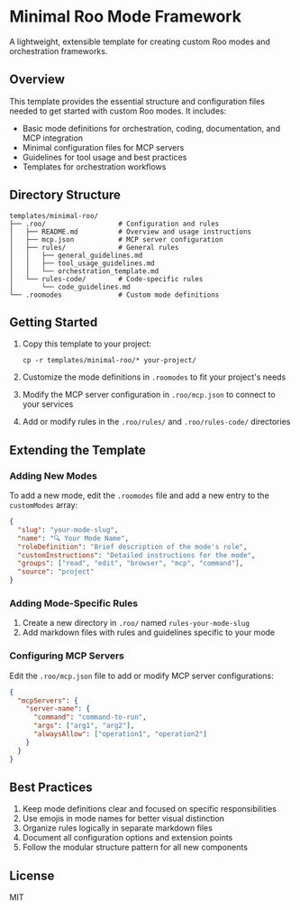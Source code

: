 # Minimal Roo Mode Framework

A lightweight, extensible template for creating custom Roo modes and orchestration frameworks.

## Overview

This template provides the essential structure and configuration files needed to get started with custom Roo modes. It includes:

- Basic mode definitions for orchestration, coding, documentation, and MCP integration
- Minimal configuration files for MCP servers
- Guidelines for tool usage and best practices
- Templates for orchestration workflows

## Directory Structure

```
templates/minimal-roo/
├── .roo/                  # Configuration and rules
│   ├── README.md          # Overview and usage instructions
│   ├── mcp.json           # MCP server configuration
│   ├── rules/             # General rules
│   │   ├── general_guidelines.md
│   │   ├── tool_usage_guidelines.md
│   │   └── orchestration_template.md
│   └── rules-code/        # Code-specific rules
│       └── code_guidelines.md
└── .roomodes              # Custom mode definitions
```

## Getting Started

1. Copy this template to your project:
   ```
   cp -r templates/minimal-roo/* your-project/
   ```

2. Customize the mode definitions in `.roomodes` to fit your project's needs

3. Modify the MCP server configuration in `.roo/mcp.json` to connect to your services

4. Add or modify rules in the `.roo/rules/` and `.roo/rules-code/` directories

## Extending the Template

### Adding New Modes

To add a new mode, edit the `.roomodes` file and add a new entry to the `customModes` array:

```json
{
  "slug": "your-mode-slug",
  "name": "🔍 Your Mode Name",
  "roleDefinition": "Brief description of the mode's role",
  "customInstructions": "Detailed instructions for the mode",
  "groups": ["read", "edit", "browser", "mcp", "command"],
  "source": "project"
}
```

### Adding Mode-Specific Rules

1. Create a new directory in `.roo/` named `rules-your-mode-slug`
2. Add markdown files with rules and guidelines specific to your mode

### Configuring MCP Servers

Edit the `.roo/mcp.json` file to add or modify MCP server configurations:

```json
{
  "mcpServers": {
    "server-name": {
      "command": "command-to-run",
      "args": ["arg1", "arg2"],
      "alwaysAllow": ["operation1", "operation2"]
    }
  }
}
```

## Best Practices

1. Keep mode definitions clear and focused on specific responsibilities
2. Use emojis in mode names for better visual distinction
3. Organize rules logically in separate markdown files
4. Document all configuration options and extension points
5. Follow the modular structure pattern for all new components

## License

MIT